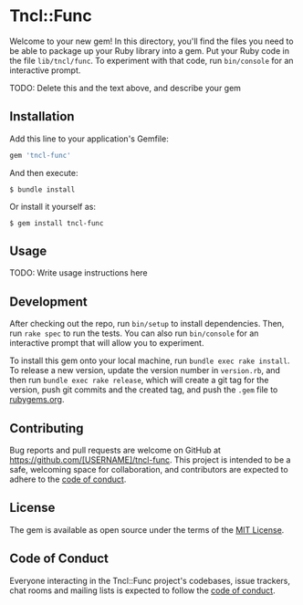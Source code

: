 # Tncl::Func

Welcome to your new gem! In this directory, you'll find the files you need to be able to package up your Ruby library into a gem. Put your Ruby code in the file `lib/tncl/func`. To experiment with that code, run `bin/console` for an interactive prompt.

TODO: Delete this and the text above, and describe your gem

## Installation

Add this line to your application's Gemfile:

```ruby
gem 'tncl-func'
```

And then execute:

    $ bundle install

Or install it yourself as:

    $ gem install tncl-func

## Usage

TODO: Write usage instructions here

## Development

After checking out the repo, run `bin/setup` to install dependencies. Then, run `rake spec` to run the tests. You can also run `bin/console` for an interactive prompt that will allow you to experiment.

To install this gem onto your local machine, run `bundle exec rake install`. To release a new version, update the version number in `version.rb`, and then run `bundle exec rake release`, which will create a git tag for the version, push git commits and the created tag, and push the `.gem` file to [rubygems.org](https://rubygems.org).

## Contributing

Bug reports and pull requests are welcome on GitHub at https://github.com/[USERNAME]/tncl-func. This project is intended to be a safe, welcoming space for collaboration, and contributors are expected to adhere to the [code of conduct](https://github.com/[USERNAME]/tncl-func/blob/main/CODE_OF_CONDUCT.md).

## License

The gem is available as open source under the terms of the [MIT License](https://opensource.org/licenses/MIT).

## Code of Conduct

Everyone interacting in the Tncl::Func project's codebases, issue trackers, chat rooms and mailing lists is expected to follow the [code of conduct](https://github.com/[USERNAME]/tncl-func/blob/main/CODE_OF_CONDUCT.md).
